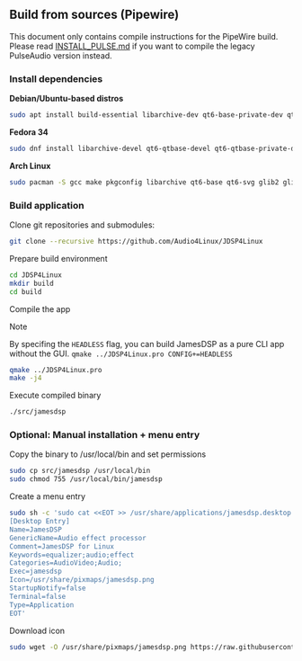 ## Build from sources (Pipewire)

This document only contains compile instructions for the PipeWire build. Please read [INSTALL_PULSE.md](INSTALL_PULSE.md) if you want to compile the legacy PulseAudio version instead.

### Install dependencies

**Debian/Ubuntu-based distros**

```bash
sudo apt install build-essential libarchive-dev qt6-base-private-dev qt6-base-dev libqt6svg6-dev libglibmm-2.4-dev libglib2.0-dev libpipewire-0.3-dev qttools5-dev-tools
```

**Fedora 34**

```bash
sudo dnf install libarchive-devel qt6-qtbase-devel qt6-qtbase-private-devel qt6-qtsvg-devel glibmm24-devel glib2-devel pipewire-devel
```

**Arch Linux**

```bash
sudo pacman -S gcc make pkgconfig libarchive qt6-base qt6-svg glib2 glibmm pipewire
```

### Build application

Clone git repositories and submodules:

```bash
git clone --recursive https://github.com/Audio4Linux/JDSP4Linux
```

Prepare build environment

```bash
cd JDSP4Linux
mkdir build
cd build
```

Compile the app

> [!NOTE]  
> By specifing the `HEADLESS` flag, you can build JamesDSP as a pure CLI app without the GUI.
> `qmake ../JDSP4Linux.pro CONFIG+=HEADLESS`

```bash
qmake ../JDSP4Linux.pro
make -j4
```

Execute compiled binary

```bash
./src/jamesdsp
```

### Optional: Manual installation + menu entry

Copy the binary to /usr/local/bin and set permissions

```bash
sudo cp src/jamesdsp /usr/local/bin
sudo chmod 755 /usr/local/bin/jamesdsp
```

Create a menu entry

```bash
sudo sh -c 'sudo cat <<EOT >> /usr/share/applications/jamesdsp.desktop
[Desktop Entry]
Name=JamesDSP
GenericName=Audio effect processor
Comment=JamesDSP for Linux
Keywords=equalizer;audio;effect
Categories=AudioVideo;Audio;
Exec=jamesdsp
Icon=/usr/share/pixmaps/jamesdsp.png
StartupNotify=false
Terminal=false
Type=Application
EOT'
```

Download icon

```bash
sudo wget -O /usr/share/pixmaps/jamesdsp.png https://raw.githubusercontent.com/Audio4Linux/JDSP4Linux/master/resources/icons/icon.png -q --show-progress
```
